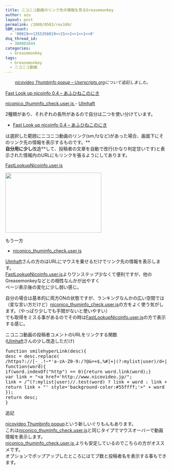 ```yaml
---
title: ニコニコ動画のリンク先の情報を見るGreasemonkey
author: azu
layout: post
permalink: /2008/0503/res169/
SBM_count:
  - '00019<>1355356019<>15<>2<>1<>1<>0'
dsq_thread_id:
  - 300801644
categories:
  - Greasemonkey
tags:
  - Greasemonkey
  - ニコニコ動画
---
```

<p style="padding-left: 30px;">
  <em><span style="font-size: small;"><a href="http://userscripts.org/scripts/show/28910">nicovideo Thumbinfo popup – Userscripts.org</a>について追記しました。</span></em>
</p>

[Fast Look up nicoinfo 0.4 &#8211; あふひねこのにき][1]

[niconico\_thuminfo\_check.user.js ][2]- [Ulmhaft][3]

2種類があり、それぞれの長所があるので自分は二つを使い分けています。

*   [Fast Look up nicoinfo 0.4 &#8211; あふひねこのにき][1]

は選択した範囲にニコニコ動画のリンク(sm,fzなど)があった場合、画面下にそのリンク先の情報を表示するものです。**  
**自分用に少し**改造**して、投稿者の文章を自動で改行(かなり判定甘いです)と表示された情報内のURLにもリンクを張るようにしてあります。

[FastLookupNicoinfo.user.js][4]

[<img class="alignnone size-medium wp-image-170" title="fastlook" src="http://efcl.infol/wp-content/uploads/2008/05/fastlook-300x187.png" alt="" width="300" height="187" />][5]

もう一方

*   [niconico\_thuminfo\_check.user.js ][2]

[Ulmhaft][3]さんの方のはURLにマウスを乗せるだけでリンク先の情報を表示します。  
[FastLookupNicoinfo.user.js][4]よりワンステップ少なくて便利ですが、他のGreasemonkeyなどとの相性なんかが出やすく  
ページ表示後の変化に少し弱い感じ。

自分の場合は基本的に両方ONの状態ですが、ランキングなんかの広い空間では（変な言い方だけど）[niconico\_thuminfo\_check.user.js][2]の方をよく使う気がします。（やっぱり少しでも手間がないと使いやすい）  
でも取得をミスる事があるのでその時は[FastLookupNicoinfo.user.js][4]の方で表示する感じ。

ニコニコ動画の投稿者コメントのURLをリンクする関数  
([Ulmhaft][3]さんの少し改造しただけ)

<pre class="brush:javascript;">function smilehyperLink(desc){
desc = desc.replace(
/https?://[-_.!~*'a-zA-Z0-9:/?@&amp;=+$,%#]+|(?:mylist|user)/d+|(?!mp3D)(sm|nm|fz|am|za)d+/g,
function(word){
if(word.indexOf("http") == 0){return word.link(word);}
var link = "&lt;a href='http://www.nicovideo.jp/";
link = /^(?:mylist|user)//.test(word) ? link + word : link + "watch/" + word;
return link + "' style='background-color:#55ffff;'&gt;" + word + "&lt;/a&gt;";
});
return desc;
}
</pre>

追記

[nicovideo Thumbinfo popup][6]という新しいぐりもんもあります。  
これは[niconico\_thuminfo\_check.user.js][2]と同じタイプでマウスオーバーで動画情報を表示します。  
[niconico\_thuminfo\_check.user.js ][2]よりも安定しているのでこちらの方がオススメです。  
オプションでポップアップしたところにはてブ数と投稿者名を表示する事もできます。

 [1]: http://d.hatena.ne.jp/AOI-CAT/20080427
 [2]: http://coderepos.org/share/browser/lang/javascript/userscripts/niconico_thuminfo_check.user.js?
 [3]: http://d.hatena.ne.jp/Sore_0/
 [4]: http://efcl.info/wp-content/uploads/FastLookupNicoinfo.user.js
 [5]: http://efcl.infol/wp-content/uploads/2008/05/fastlook.png
 [6]: http://userscripts.org/scripts/show/28910